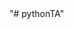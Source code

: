 <!---
build the app

    docker compose -up --build
    
check the if data was correclty inserted into mongodb

    docker exec -it mongodb bash 
    mongosh
    show dbs
    use ScrapingDB
    db.PageLyceena.find()
-->"# pythonTA" 
